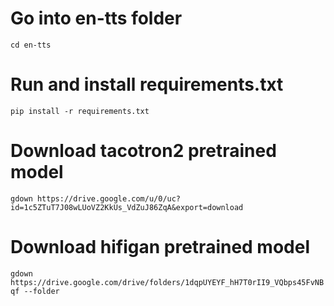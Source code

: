 # Go into en-tts folder
`
cd en-tts
`

# Run and install requirements.txt
`
pip install -r requirements.txt
`

# Download tacotron2 pretrained model
`
gdown https://drive.google.com/u/0/uc?id=1c5ZTuT7J08wLUoVZ2KkUs_VdZuJ86ZqA&export=download
`

# Download hifigan pretrained model
`
gdown https://drive.google.com/drive/folders/1dqpUYEYF_hH7T0rII9_VQbps45FvNBqf --folder
`
